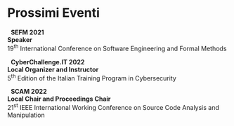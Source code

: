 # Prossimi Eventi


<i class="fas fa-chalkboard-teacher"></i> &nbsp; **SEFM 2021**  <br>
**Speaker** <br> 19<sup>th</sup> International Conference on Software Engineering and Formal Methods

<i class="fas fa-user-shield"></i> &nbsp; **CyberChallenge.IT 2022** <br>
**Local Organizer and Instructor** <br> 5<sup>th</sup> Edition of the Italian Training Program in Cybersecurity

<i class="fas fa-users-cog"></i> &nbsp; **SCAM 2022**  <br>
**Local Chair and Proceedings Chair** <br> 21<sup>st</sup> IEEE International Working Conference on Source Code Analysis and Manipulation


